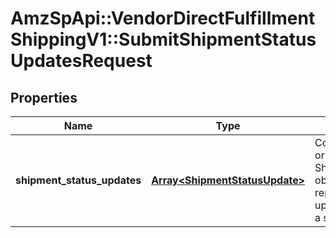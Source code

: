 # AmzSpApi::VendorDirectFulfillmentShippingV1::SubmitShipmentStatusUpdatesRequest

## Properties
Name | Type | Description | Notes
------------ | ------------- | ------------- | -------------
**shipment_status_updates** | [**Array&lt;ShipmentStatusUpdate&gt;**](ShipmentStatusUpdate.md) | Contains a list of one or more ShipmentStatusUpdate objects, each representing an update to the status of a specific shipment. | [optional] 

